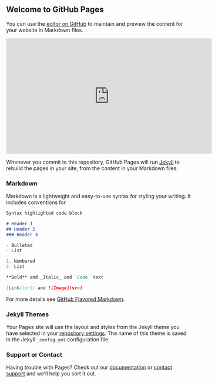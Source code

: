 ## Welcome to GitHub Pages

You can use the [editor on GitHub](https://github.com/igarag/mova-vision-robotica/edit/master/README.md) to maintain and preview the content for your website in Markdown files.

<iframe width="560" height="315" src="https://www.youtube.com/embed/Tqh14Q2boXY" frameborder="0" allow="accelerometer; autoplay; encrypted-media; gyroscope; picture-in-picture" allowfullscreen></iframe>

Whenever you commit to this repository, GitHub Pages will run [Jekyll](https://jekyllrb.com/) to rebuild the pages in your site, from the content in your Markdown files.

### Markdown

Markdown is a lightweight and easy-to-use syntax for styling your writing. It includes conventions for

```markdown
Syntax highlighted code block

# Header 1
## Header 2
### Header 3

- Bulleted
- List

1. Numbered
2. List

**Bold** and _Italic_ and `Code` text

[Link](url) and ![Image](src)
```

For more details see [GitHub Flavored Markdown](https://guides.github.com/features/mastering-markdown/).

### Jekyll Themes

Your Pages site will use the layout and styles from the Jekyll theme you have selected in your [repository settings](https://github.com/igarag/mova-vision-robotica/settings). The name of this theme is saved in the Jekyll `_config.yml` configuration file.

### Support or Contact

Having trouble with Pages? Check out our [documentation](https://help.github.com/categories/github-pages-basics/) or [contact support](https://github.com/contact) and we’ll help you sort it out.
